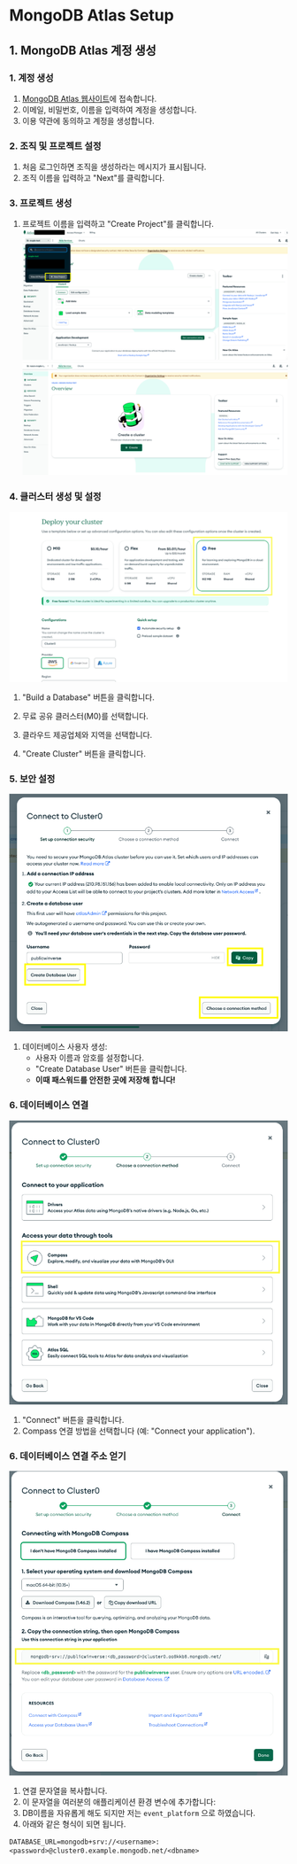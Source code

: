 # MongoDB Atlas Setup
## 1. MongoDB Atlas 계정 생성

### 1. 계정 생성

1. [MongoDB Atlas 웹사이트](https://www.mongodb.com/cloud/atlas/register)에 접속합니다.
2. 이메일, 비밀번호, 이름을 입력하여 계정을 생성합니다.
3. 이용 약관에 동의하고 계정을 생성합니다.

###  2. 조직 및 프로젝트 설정

1. 처음 로그인하면 조직을 생성하라는 메시지가 표시됩니다.
2. 조직 이름을 입력하고 "Next"를 클릭합니다.

### 3. 프로젝트 생성

1. 프로젝트 이름을 입력하고 "Create Project"를 클릭합니다.
![이미지](./images/setup-mongo/step_1.png)
![이미지](./images/setup-mongo/step_2.png)

### 4. 클러스터 생성 및 설정
![이미지](./images/setup-mongo/step_3.png)
1. "Build a Database" 버튼을 클릭합니다.
2. 무료 공유 클러스터(M0)를 선택합니다.

3. 클라우드 제공업체와 지역을 선택합니다.
4. "Create Cluster" 버튼을 클릭합니다.


### 5. 보안 설정

![이미지](./images/setup-mongo/step_4.png)

1. 데이터베이스 사용자 생성:
    - 사용자 이름과 암호를 설정합니다.
    - "Create Database User" 버튼을 클릭합니다.  
    - **이때 패스워드를 안전한 곳에 저장해 합니다!**


### 6. 데이터베이스 연결

![이미지](./images/setup-mongo/step_5.png)

1. "Connect" 버튼을 클릭합니다.
2. Compass 연결 방법을 선택합니다 (예: "Connect your application").


### 6. 데이터베이스 연결 주소 얻기
![이미지](./images/setup-mongo/step_6.png)

1. 연결 문자열을 복사합니다.
2. 이 문자열을 여러분의 애플리케이션 환경 변수에 추가합니다:
4. DB이름을 자유롭게 해도 되지만 저는 `event_platform` 으로 하였습니다.
5. 아래와 같은 형식이 되면 됩니다.
```
DATABASE_URL=mongodb+srv://<username>:<password>@cluster0.example.mongodb.net/<dbname>
```

